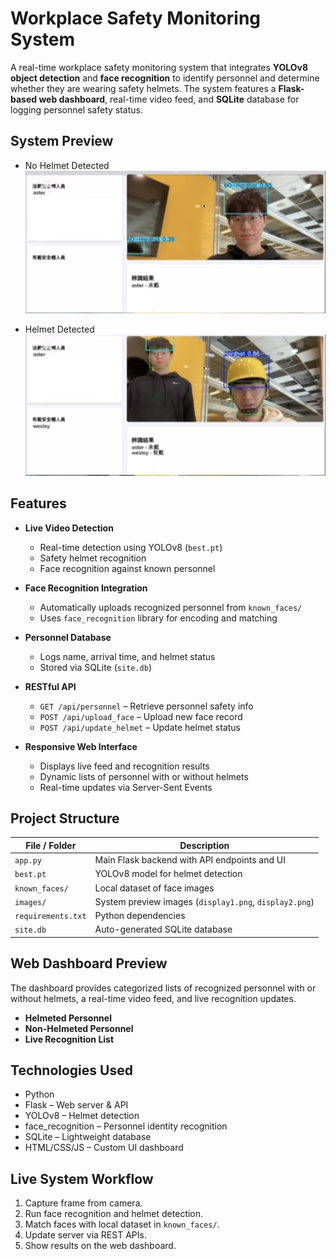 # Workplace Safety Monitoring System

A real-time workplace safety monitoring system that integrates **YOLOv8 object detection** and **face recognition** to identify personnel and determine whether they are wearing safety helmets. The system features a **Flask-based web dashboard**, real-time video feed, and **SQLite** database for logging personnel safety status.

## System Preview

- No Helmet Detected  
  ![No Helmet](images/display1.png)

- Helmet Detected  
  ![With Helmet](images/display2.png)

## Features

- **Live Video Detection**
  - Real-time detection using YOLOv8 (`best.pt`)
  - Safety helmet recognition
  - Face recognition against known personnel

- **Face Recognition Integration**
  - Automatically uploads recognized personnel from `known_faces/`
  - Uses `face_recognition` library for encoding and matching

- **Personnel Database**
  - Logs name, arrival time, and helmet status
  - Stored via SQLite (`site.db`)

- **RESTful API**
  - `GET /api/personnel` – Retrieve personnel safety info
  - `POST /api/upload_face` – Upload new face record
  - `POST /api/update_helmet` – Update helmet status

- **Responsive Web Interface**
  - Displays live feed and recognition results
  - Dynamic lists of personnel with or without helmets
  - Real-time updates via Server-Sent Events

## Project Structure

| File / Folder       | Description                                      |
|---------------------|--------------------------------------------------|
| `app.py`            | Main Flask backend with API endpoints and UI     |
| `best.pt`           | YOLOv8 model for helmet detection                |
| `known_faces/`      | Local dataset of face images                     |
| `images/`           | System preview images (`display1.png`, `display2.png`) |
| `requirements.txt`  | Python dependencies                              |
| `site.db`           | Auto-generated SQLite database                   |

## Web Dashboard Preview

The dashboard provides categorized lists of recognized personnel with or without helmets, a real-time video feed, and live recognition updates.

- **Helmeted Personnel**
- **Non-Helmeted Personnel**
- **Live Recognition List**

## Technologies Used

- Python
- Flask – Web server & API
- YOLOv8 – Helmet detection
- face_recognition – Personnel identity recognition
- SQLite – Lightweight database
- HTML/CSS/JS – Custom UI dashboard

## Live System Workflow

1. Capture frame from camera.
2. Run face recognition and helmet detection.
3. Match faces with local dataset in `known_faces/`.
4. Update server via REST APIs.
5. Show results on the web dashboard.
